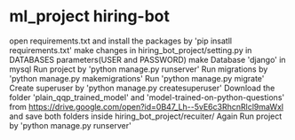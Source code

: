 # ml_project hiring-bot
open requirements.txt and install the packages by 'pip insatll requirements.txt'
make changes in hiring_bot_project/setting.py in DATABASES parameters(USER and PASSWORD)
make Database 'django' in mysql 
Run project by 'python manage.py runserver'
Run migrations by 'python manage.py makemigrations'
Run 'python manage.py migrate'
Create superuser by 'python manage.py createsuperuser'
Download the folder 'plain_qqp_trained_model' and 'model-trained-on-python-questions' from https://drive.google.com/open?id=0B47_Lh--5vE6c3RhcnRlcl9maWxl and save both folders inside hiring_bot_project/recuiter/
Again Run project by 'python manage.py runserver'


